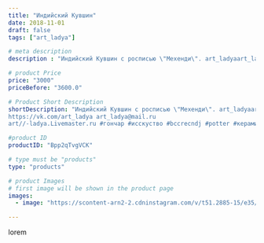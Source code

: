 ```yaml
---
title: "Индийский Кувшин"
date: 2018-11-01
draft: false
tags: ["art_ladya"]

# meta description
description : "Индийский Кувшин с росписью \"Мехенди\". art_ladyaart_ladya\"Арт Ладья\" Гончарная мастерская в Нижнем Новгороде. Изготовление керамики и мастер//-классы по обу"

# product Price
price: "3000"
priceBefore: "3600.0"

# Product Short Description
shortDescription: "Индийский Кувшин с росписью \"Мехенди\". art_ladyaart_ladya\"Арт Ладья\" Гончарная мастерская в Нижнем Новгороде. Изготовление керамики и мастер//-классы по обучению. 
https://vk.com/art_ladya art_ladya@mail.ru 
art//-ladya.Livemaster.ru #гончар #исскуство #bccrecndj #potter #керамикадляинтерьера #керамикаручнаяработа #гончарнаямастерская #керамиканазаказ #handmade #посудаизглины #керамика #гончарнаяпосуда #эксклюзивнаякерамика #painter #artist #tableware #decor #ceramics #pitcher #restaurant #mehendi #ceramics #design #jug #ceramicarte #мехенди #India #clay #кувшин #индия #авторскаякерамика"

#product ID
productID: "Bpp2qTvgVCK"

# type must be "products"
type: "products"

# product Images
# first image will be shown in the product page
images:
  - image: "https://scontent-arn2-2.cdninstagram.com/v/t51.2885-15/e35/43914537_177590019845477_9199187152897411220_n.jpg?se=7&tp=1&_nc_ht=scontent-arn2-2.cdninstagram.com&_nc_cat=105&_nc_ohc=AFYRjWNfdTkAX8d9eC7&ccb=7-4&oh=8232b38bc30775f1b458fbc0890d906d&oe=60847C22&_nc_sid=86f79a&ig_cache_key=MTkwMzI5MjcxOTQ2ODQ2NjMxNA%3D%3D.2-ccb7-4"

---
```

lorem
